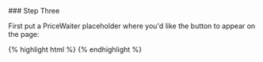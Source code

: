 <div class="{{ site.doc_row }}">
<div class="{{ site.doc_col_light }}">
### Step Three

First put a PriceWaiter placeholder where you'd like the button to appear on the page:

</div>
<div class="{{ site.doc_col_dark }}">
{% highlight html %}
<!--
This span will be replaced with the Name Your Price button once the button has
loaded.
-->
<span id="pricewaiter"></span>
{% endhighlight %}
</div>
</div>